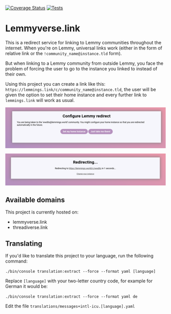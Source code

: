 [![Coverage Status](https://coveralls.io/repos/github/RikudouSage/lemmyverse.link/badge.svg?branch=master)](https://coveralls.io/github/RikudouSage/lemmyverse.link?branch=master)
[![Tests](https://github.com/RikudouSage/lemmyverse.link/actions/workflows/tests.yaml/badge.svg)](https://github.com/RikudouSage/lemmyverse.link/actions/workflows/tests.yaml)

# Lemmyverse.link

This is a redirect service for linking to Lemmy communities throughout the internet. When you're on Lemmy, universal
links work (either in the form of relative link or the `!community_name@instance.tld` form).

But when linking to a Lemmy community from outside Lemmy, you face the problem of forcing the user to go to the instance
you linked to instead of their own.

Using this project you can create a link like this: `https://lemmings.link/c/community_name@instance.tld`, the user
will be given the option to set their home instance and every further link to `lemmings.link` will work as usual.

![Preview of a screen for setting instance to redirect](doc/assets/lemmy-01.png)

![Preview of a screen with redirect to target instance](doc/assets/lemmy-02.png)

## Available domains

This project is currently hosted on:

- lemmyverse.link
- threadiverse.link

## Translating

If you'd like to translate this project to your language, run the following command:

`./bin/console translation:extract --force --format yaml [language]`

Replace `[language]` with your two-letter country code, for example for German it would be:

`./bin/console translation:extract --force --format yaml de`

Edit the file `translations/messages+intl-icu.[language].yaml`
